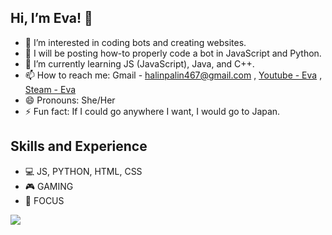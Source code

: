 ## Hi, I’m Eva! 👋
* 👀 I’m interested in coding bots and creating websites.
* 🤖 I will be posting how-to properly code a bot in JavaScript and Python.
* 🌱 I’m currently learning JS (JavaScript), Java, and C++.
* 📫 How to reach me: Gmail - halinpalin467@gmail.com , [Youtube - Eva](https://www.youtube.com/channel/UCP50VU_vAMGOH6cY4lfR1qg) , [Steam - Eva](https://steamcommunity.com/profiles/76561198860656732/)
* 😄 Pronouns: She/Her
* ⚡ Fun fact: If I could go anywhere I want, I would go to Japan.

## Skills and Experience
* 💻 JS, PYTHON, HTML, CSS
* 🎮 GAMING
* 🎯 FOCUS

<img src="https://github-readme-stats.vercel.app/api?username=MyWorldEva&&show_icons=true&title_color=ffffff&icon_color=bb2acf&text_color=daf7dc&bg_color=151515">
